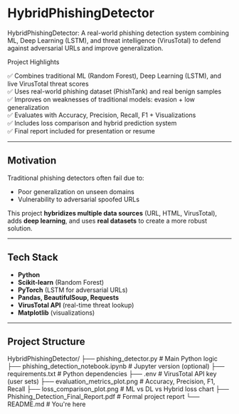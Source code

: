 # HybridPhishingDetector
HybridPhishingDetector: A real-world phishing detection system combining ML, Deep Learning (LSTM), and threat intelligence (VirusTotal) to defend against adversarial URLs and improve generalization.

Project Highlights

✅ Combines traditional ML (Random Forest), Deep Learning (LSTM), and live VirusTotal threat scores  
✅ Uses real-world phishing dataset (PhishTank) and real benign samples  
✅ Improves on weaknesses of traditional models: evasion + low generalization  
✅ Evaluates with Accuracy, Precision, Recall, F1 + Visualizations  
✅ Includes loss comparison and hybrid prediction system  
✅ Final report included for presentation or resume

---

##  Motivation

Traditional phishing detectors often fail due to:
- Poor generalization on unseen domains
- Vulnerability to adversarial spoofed URLs

This project **hybridizes multiple data sources** (URL, HTML, VirusTotal), adds **deep learning**, and uses **real datasets** to create a more robust solution.

---

##  Tech Stack

- **Python**
- **Scikit-learn** (Random Forest)
- **PyTorch** (LSTM for adversarial URLs)
- **Pandas, BeautifulSoup, Requests**
- **VirusTotal API** (real-time threat lookup)
- **Matplotlib** (visualizations)

---

##  Project Structure

HybridPhishingDetector/
├── phishing_detector.py # Main Python logic
├── phishing_detection_notebook.ipynb # Jupyter version (optional)
├── requirements.txt # Python dependencies
├── .env # VirusTotal API key (user sets)
├── evaluation_metrics_plot.png # Accuracy, Precision, F1, Recall
├── loss_comparison_plot.png # ML vs DL vs Hybrid loss chart
├── Phishing_Detection_Final_Report.pdf # Formal project report
└── README.md # You're here
